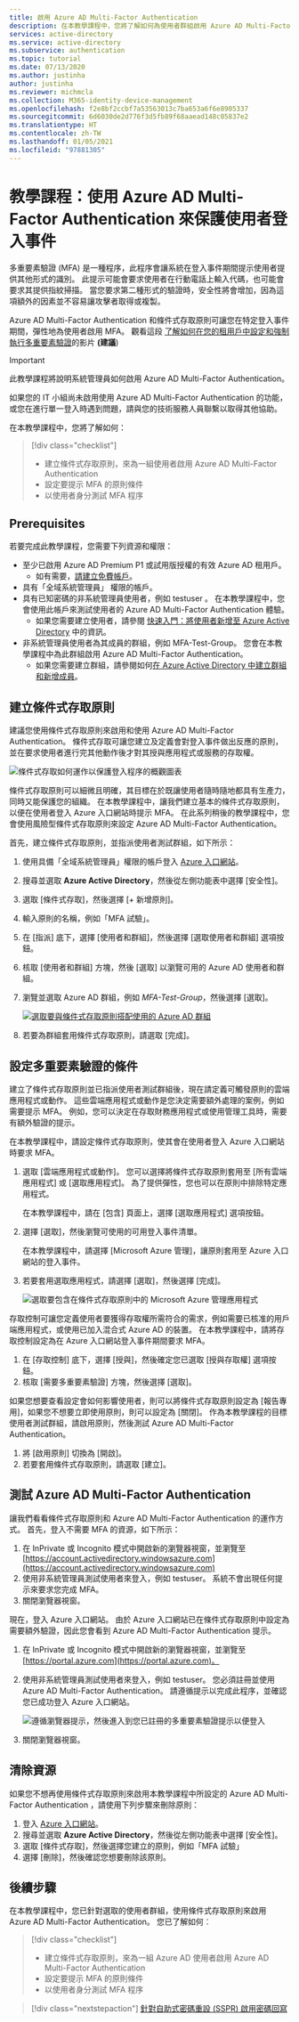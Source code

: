 ```yaml
---
title: 啟用 Azure AD Multi-Factor Authentication
description: 在本教學課程中，您將了解如何為使用者群組啟用 Azure AD Multi-Factor Authentication，並在登入事件期間測試是否會出現次要因素提示。
services: active-directory
ms.service: active-directory
ms.subservice: authentication
ms.topic: tutorial
ms.date: 07/13/2020
ms.author: justinha
author: justinha
ms.reviewer: michmcla
ms.collection: M365-identity-device-management
ms.openlocfilehash: f2e8bf2ccbf7a53563013c7ba653a6f6e8905337
ms.sourcegitcommit: 6d6030de2d776f3d5fb89f68aaead148c05837e2
ms.translationtype: HT
ms.contentlocale: zh-TW
ms.lasthandoff: 01/05/2021
ms.locfileid: "97881305"
---
```

# <a name="tutorial-secure-user-sign-in-events-with-azure-ad-multi-factor-authentication"></a>教學課程：使用 Azure AD Multi-Factor Authentication 來保護使用者登入事件

多重要素驗證 (MFA) 是一種程序，此程序會讓系統在登入事件期間提示使用者提供其他形式的識別。 此提示可能會要求使用者在行動電話上輸入代碼，也可能會要求其提供指紋掃描。 當您要求第二種形式的驗證時，安全性將會增加，因為這項額外的因素並不容易讓攻擊者取得或複製。

Azure AD Multi-Factor Authentication 和條件式存取原則可讓您在特定登入事件期間，彈性地為使用者啟用 MFA。 觀看這段 [了解如何在您的租用戶中設定和強制執行多重要素驗證](https://www.youtube.com/watch?v=qNndxl7gqVM)的影片 **(建議**)

> [!IMPORTANT]
> 此教學課程將說明系統管理員如何啟用 Azure AD Multi-Factor Authentication。
>
> 如果您的 IT 小組尚未啟用使用 Azure AD Multi-Factor Authentication 的功能，或您在進行單一登入時遇到問題，請與您的技術服務人員聯繫以取得其他協助。

在本教學課程中，您將了解如何：

> [!div class="checklist"]
> * 建立條件式存取原則，來為一組使用者啟用 Azure AD Multi-Factor Authentication
> * 設定要提示 MFA 的原則條件
> * 以使用者身分測試 MFA 程序

## <a name="prerequisites"></a>Prerequisites

若要完成此教學課程，您需要下列資源和權限：

* 至少已啟用 Azure AD Premium P1 或試用版授權的有效 Azure AD 租用戶。
    * 如有需要，[請建立免費帳戶](https://azure.microsoft.com/free/?WT.mc_id=A261C142F)。
* 具有「全域系統管理員」  權限的帳戶。
* 具有已知密碼的非系統管理員使用者，例如 testuser  。 在本教學課程中，您會使用此帳戶來測試使用者的 Azure AD Multi-Factor Authentication 體驗。
    * 如果您需要建立使用者，請參閱 [快速入門：將使用者新增至 Azure Active Directory](../fundamentals/add-users-azure-active-directory.md) 中的資訊。
* 非系統管理員使用者為其成員的群組，例如 MFA-Test-Group。 您會在本教學課程中為此群組啟用 Azure AD Multi-Factor Authentication。
    * 如果您需要建立群組，請參閱如何[在 Azure Active Directory 中建立群組和新增成員](../fundamentals/active-directory-groups-create-azure-portal.md)。

## <a name="create-a-conditional-access-policy"></a>建立條件式存取原則

建議您使用條件式存取原則來啟用和使用 Azure AD Multi-Factor Authentication。 條件式存取可讓您建立及定義會對登入事件做出反應的原則，並在要求使用者進行完其他動作後才對其授與應用程式或服務的存取權。

![條件式存取如何運作以保護登入程序的概觀圖表](media/tutorial-enable-azure-mfa/conditional-access-overview.png)

條件式存取原則可以細微且明確，其目標在於既讓使用者隨時隨地都具有生產力，同時又能保護您的組織。 在本教學課程中，讓我們建立基本的條件式存取原則，以便在使用者登入 Azure 入口網站時提示 MFA。 在此系列稍後的教學課程中，您會使用風險型條件式存取原則來設定 Azure AD Multi-Factor Authentication。

首先，建立條件式存取原則，並指派使用者測試群組，如下所示：

1. 使用具備「全域系統管理員」權限的帳戶登入 [Azure 入口網站](https://portal.azure.com)。
1. 搜尋並選取 **Azure Active Directory**，然後從左側功能表中選擇 [安全性]。
1. 選取 [條件式存取]，然後選擇 [+ 新增原則]。
1. 輸入原則的名稱，例如「MFA 試驗」。
1. 在 [指派] 底下，選擇 [使用者和群組]，然後選擇 [選取使用者和群組] 選項按鈕。
1. 核取 [使用者和群組] 方塊，然後 [選取] 以瀏覽可用的 Azure AD 使用者和群組。
1. 瀏覽並選取 Azure AD 群組，例如 *MFA-Test-Group*，然後選擇 [選取]。

    [ ![選取要與條件式存取原則搭配使用的 Azure AD 群組](media/tutorial-enable-azure-mfa/select-group-for-conditional-access-cropped.png) ](media/tutorial-enable-azure-mfa/select-group-for-conditional-access.png#lightbox)

1. 若要為群組套用條件式存取原則，請選取 [完成]。

## <a name="configure-the-conditions-for-multi-factor-authentication"></a>設定多重要素驗證的條件

建立了條件式存取原則並已指派使用者測試群組後，現在請定義可觸發原則的雲端應用程式或動作。 這些雲端應用程式或動作是您決定需要額外處理的案例，例如需要提示 MFA。 例如，您可以決定在存取財務應用程式或使用管理工具時，需要有額外驗證的提示。

在本教學課程中，請設定條件式存取原則，使其會在使用者登入 Azure 入口網站時要求 MFA。

1. 選取 [雲端應用程式或動作]。 您可以選擇將條件式存取原則套用至 [所有雲端應用程式] 或 [選取應用程式]。 為了提供彈性，您也可以在原則中排除特定應用程式。

    在本教學課程中，請在 [包含] 頁面上，選擇 [選取應用程式] 選項按鈕。

1. 選擇 [選取]，然後瀏覽可使用的可用登入事件清單。

    在本教學課程中，請選擇 [Microsoft Azure 管理]，讓原則套用至 Azure 入口網站的登入事件。

1. 若要套用選取應用程式，請選擇 [選取]，然後選擇 [完成]。

    ![選取要包含在條件式存取原則中的 Microsoft Azure 管理應用程式](media/tutorial-enable-azure-mfa/select-azure-management-app.png)

存取控制可讓您定義使用者要獲得存取權所需符合的需求，例如需要已核准的用戶端應用程式，或使用已加入混合式 Azure AD 的裝置。 在本教學課程中，請將存取控制設定為在 Azure 入口網站登入事件期間要求 MFA。

1. 在 [存取控制] 底下，選擇 [授與]，然後確定您已選取 [授與存取權] 選項按鈕。
1. 核取 [需要多重要素驗證] 方塊，然後選擇 [選取]。

如果您想要查看設定會如何影響使用者，則可以將條件式存取原則設定為 [報告專用]，如果您不想要立即使用原則，則可以設定為 [關閉]。 作為本教學課程的目標使用者測試群組，請啟用原則，然後測試 Azure AD Multi-Factor Authentication。

1. 將 [啟用原則] 切換為 [開啟]。
1. 若要套用條件式存取原則，請選取 [建立]。

## <a name="test-azure-ad-multi-factor-authentication"></a>測試 Azure AD Multi-Factor Authentication

讓我們看看條件式存取原則和 Azure AD Multi-Factor Authentication 的運作方式。 首先，登入不需要 MFA 的資源，如下所示：

1. 在 InPrivate 或 Incognito 模式中開啟新的瀏覽器視窗，並瀏覽至 [https://account.activedirectory.windowsazure.com](https://account.activedirectory.windowsazure.com)
1. 使用非系統管理員測試使用者來登入，例如 testuser。 系統不會出現任何提示來要求您完成 MFA。
1. 關閉瀏覽器視窗。

現在，登入 Azure 入口網站。 由於 Azure 入口網站已在條件式存取原則中設定為需要額外驗證，因此您會看到 Azure AD Multi-Factor Authentication 提示。

1. 在 InPrivate 或 Incognito 模式中開啟新的瀏覽器視窗，並瀏覽至 [https://portal.azure.com](https://portal.azure.com)。
1. 使用非系統管理員測試使用者來登入，例如 testuser。 您必須註冊並使用 Azure AD Multi-Factor Authentication。 請遵循提示以完成此程序，並確認您已成功登入 Azure 入口網站。

    ![遵循瀏覽器提示，然後進入到您已註冊的多重要素驗證提示以便登入](media/tutorial-enable-azure-mfa/azure-multi-factor-authentication-browser-prompt.png)

1. 關閉瀏覽器視窗。

## <a name="clean-up-resources"></a>清除資源

如果您不想再使用條件式存取原則來啟用本教學課程中所設定的 Azure AD Multi-Factor Authentication ，請使用下列步驟來刪除原則：

1. 登入 [Azure 入口網站](https://portal.azure.com)。
1. 搜尋並選取 **Azure Active Directory**，然後從左側功能表中選擇 [安全性]。
1. 選取 [條件式存取]，然後選擇您建立的原則，例如「MFA 試驗」
1. 選擇 [刪除]，然後確認您想要刪除該原則。

## <a name="next-steps"></a>後續步驟

在本教學課程中，您已針對選取的使用者群組，使用條件式存取原則來啟用 Azure AD Multi-Factor Authentication。 您已了解如何︰

> [!div class="checklist"]
> * 建立條件式存取原則，來為一組 Azure AD 使用者啟用 Azure AD Multi-Factor Authentication
> * 設定要提示 MFA 的原則條件
> * 以使用者身分測試 MFA 程序

> [!div class="nextstepaction"]
> [針對自助式密碼重設 (SSPR) 啟用密碼回寫](./tutorial-enable-sspr-writeback.md)
